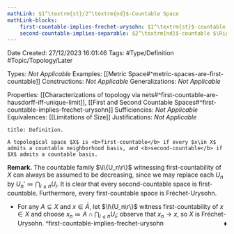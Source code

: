 ```yaml
---
mathLink: $1^\textrm{st}/2^\textrm{nd}$-Countable Space
mathLink-blocks:
    first-countable-implies-frechet-urysohn: $1^\textrm{st}$-countable $\Rightarrow$ Fréchet-Urysohn
    second-countable-implies-separable: $2^\textrm{nd}$-countable $\Rightarrow$ separable
---
```


<div class="topSpace"></div>

Date Created: 27/12/2023 16:01:46
Tags: #Type/Definition #Topic/Topology/Later

Types: <i>Not Applicable</i>
Examples: [[Metric Space#^metric-spaces-are-first-countable]]
Constructions: <i>Not Applicable</i>
Generalizations: <i>Not Applicable</i>

Properties: [[Characterizations of topology via nets#^first-countable-are-hausdorff-iff-unique-limit]], [[First and Second Countable Spaces#^first-countable-implies-frechet-urysohn]]
Sufficiencies: <i>Not Applicable</i>
Equivalences: [[Limitations of Size]]
Justifications: <i>Not Applicable</i>

``` ad-Definition
title: Definition.

A topological space $X$ is <b>first-countable</b> if every $x\in X$ admits a countable neighborhood basis, and <b>second-countable</b> if $X$ admits a countable basis.

```

<b>Remark.</b> The countable family $\l\{U_n\r\}$ witnessing first-countability of $X$ can always be assumed to be decreasing, since we may replace each $U_n$ by $U_n'\coloneqq\bigcap_{i\leq n}U_i$. It is clear that every second-countable space is first-countable. Furthermore, every first-countable space is Fréchet-Urysohn.
* For any $A\subseteq X$ and $x\in\bar{A}$, let $\l\{U_n\r\}$ witness first-countability of $x\in X$ and choose $x_n\coloneqq A\cap\bigcap_{i\leq n}U_i$; observe that $x_n\to x$, so $X$ is Fréchet-Urysohn.<span style="float:right;">$\blacklozenge$</span> ^first-countable-implies-frechet-urysohn
